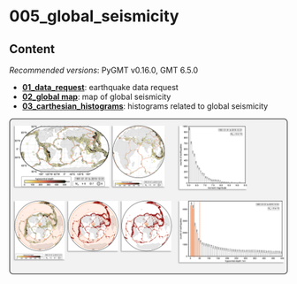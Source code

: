 # 005_global_seismicity

## Content

_Recommended versions_: PyGMT v0.16.0, GMT 6.5.0

- **[01_data_request](https://github.com/yvonnefroehlich/GMT_PyGMT_plotting/tree/main/005_global_seismicity/seismicity_01_data_request.py)**: earthquake data request
- **[02_global map](https://github.com/yvonnefroehlich/GMT_PyGMT_plotting/tree/main/005_global_seismicity/seismicity_02_global_map.py)**: map of global seismicity
- **[03_carthesian_histograms](https://github.com/yvonnefroehlich/GMT_PyGMT_plotting/tree/main/005_global_seismicity/seismicity_03_carthesian_histograms.py)**: histograms related to global seismicity

![](https://github.com/yvonnefroehlich/gmt-pygmt-plotting/raw/main/_images/github_maps_readme_005seismicity.png)
